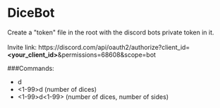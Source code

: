 # DiceBot 
Create a "token" file in the root with the discord bots private token in it.<br/><br/>
Invite link: h<span>ttps://discord</span>.com/api/oauth2/authorize?client_id=**<your_client_id>**&permissions=68608&scope=bot

###Commands:  
- d
- <1-99>d (number of dices)
- <1-99>d<1-99> (number of dices, number of sides)
